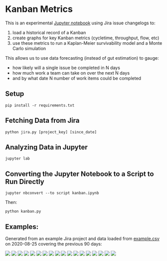 # Kanban Metrics

This is an experimental [Jupyter notebook](kanban.ipynb) using Jira issue changelogs to:

1. load a historical record of a Kanban
2. create graphs for key Kanban metrics (cycletime, throughput, flow, etc)
3. use these metrics to run a Kaplan-Meier survivability model and a Monte Carlo simulation

This allows us to use data forecasting (instead of gut estimation) to gauge:

* how likely will a single issue be completed in N days
* how much work a team can take on over the next N days
* and by what date N number of work items could be completed


## Setup

```
pip install -r requirements.txt
```

## Fetching Data from Jira

```
python jira.py [project_key] [since_date]
```

## Analyzing Data in Jupyter

```
jupyter lab
```

## Converting the Jupyter Notebook to a Script to Run Directly

```
jupyter nbconvert --to script kanban.ipynb
```

Then:

```
python kanban.py
```

## Examples:

Generated from an example Jira project and data loaded from [example.csv](data/example.csv) on 2020-08-25 covering the previous 90 days:
       
![](images/cycletime-timeline.png)
![](images/cycletime-histogram.png)
![](images/throughput-timeline.png)
![](images/throughput-histogram.png)
![](images/velocity-timeline.png)
![](images/burndown-timeline.png)
![](images/flow-timeline.png)
![](images/flow-normalized-timeline.png)
![](images/wip-timeline.png)
![](images/wip-aging.png)
![](images/forecast-kaplan-meier.png)
![](images/forecast-weibull-survival.png)
![](images/distribution-montecarlo-when.png)
![](images/forecast-montecarlo-when.png)
![](images/distribution-montecarlo-how.png)
![](images/forecast-montecarlo-how.png)
![](images/distribution-montecarlo-how-velocity.png)
![](images/forecast-montecarlo-how-velocity.png)
